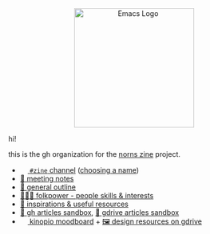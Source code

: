 

<div align=center><img alt="Emacs Logo" width="240" height="240" src="https://avatars.githubusercontent.com/u/104758500?s=400&u=99bf5fbaf9058eba19209c1c0f3c859fde30a660&v=4"></div>

hi!

this is the gh organization for the [norns zine](https://llllllll.co/t/introducing-norns-zine/55533) project.

- [<img src="https://discord.com/assets/f9bb9c4af2b9c32a2c5ee0014661546d.png" width="15" height="15">
`#zine` channel](https://discord.gg/RfpEKzjA9J) ([choosing a name](https://discord.com/channels/765746584582750248/971400057561690154))
- [📝 meeting notes](https://github.com/nnzine/meeting-notes)
- [📇 general outline](https://docs.google.com/spreadsheets/d/1e8aYEAT9z_0v7KeJPcVQkbOgCSpuJrnUnd_0Gd4p53I/edit#gid=0)
- [🧑‍🤝‍🧑 folkpower - people skills & interests](https://docs.google.com/spreadsheets/d/1wA6_WsowgkyiLR1f6TThoGs416NLUsQ-qwxcYti3vaw/edit#gid=0)
- [🎑 inspirations & useful resources](https://github.com/nnzine/inspos/blob/main/README.md)
- [🚧 gh articles sandbox](https://github.com/nnzine/inspos/tree/main/content-exploration), [🚧 gdrive articles sandbox](https://drive.google.com/drive/u/0/folders/1iTIUPZy-laZieOmSkDmux-Mnja1RTS_A)
- [<img src="https://kinopio-email.s3.us-east-1.amazonaws.com/logo-base.png" width="15" height="15"> kinopio moodboard](https://kinopio.club/zine-visuals-inspo-D9fKE7O6Cb8Bdl0_qGEnw) + [🖼️ design resources on gdrive](https://drive.google.com/drive/u/0/folders/1hHi5lUyHpYvbnn57_x-wcypPuKNrcYUL)
